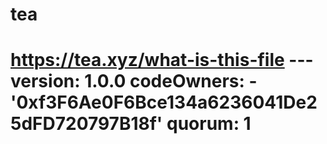 # tea
# https://tea.xyz/what-is-this-file --- version: 1.0.0 codeOwners:   - '0xf3F6Ae0F6Bce134a6236041De25dFD720797B18f' quorum: 1
